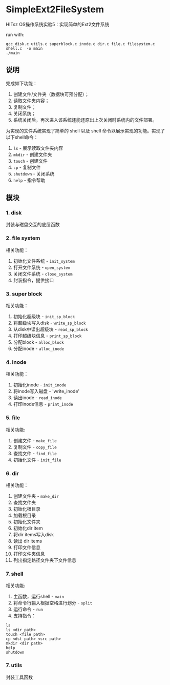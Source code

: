 # SimpleExt2FileSystem
HITsz OS操作系统实验5：实现简单的Ext2文件系统

run with:
```shell
gcc disk.c utils.c superblock.c inode.c dir.c file.c filesystem.c shell.c  -o main
./main
```

## 说明
完成如下功能：

1. 创建文件/文件夹（数据块可预分配）；
2. 读取文件夹内容；
3. 复制文件；
4. 关闭系统；
5. 系统关闭后，再次进入该系统还能还原出上次关闭时系统内的文件部署。

为实现的文件系统实现了简单的 shell 以及 shell 命令以展示实现的功能。实现了以下shell命令：
1. `ls` - 展示读取文件夹内容
2. `mkdir` - 创建文件夹
3. `touch` - 创建文件
4. `cp` - 复制文件
5. `shutdown` - 关闭系统
6. `help` - 指令帮助

## 模块
### 1. disk
封装与磁盘交互的底层函数

### 2. file system
相关功能：
1. 初始化文件系统 - `init_system`
2. 打开文件系统 - `open_system`
3. 关闭文件系统 - `close_system`
4. 封装指令，提供接口

### 3. super block
相关功能：
1. 初始化超级块 - `init_sp_block`
2. 将超级块写入disk - `write_sp_block`
3. 从disk中读出超级块 - `read_sp_block`
4. 打印超级块信息 - `print_sp_block`
5. 分配block - `alloc_block`
6. 分配inode - `alloc_inode`

### 4. inode
相关功能：
1. 初始化inode - `init_inode`
2. 将inode写入磁盘 - 'write_inode'
3. 读出inode - `read_inode`
4. 打印inode信息 - `print_inode`

### 5. file
相关功能:
1. 创建文件 - `make_file`
2. 复制文件 - `copy_file`
3. 查找文件 - `find_file`
4. 初始化文件 - `init_file`

### 6. dir
相关功能：
1. 创建文件夹 - `make_dir`
2. 查找文件夹
3. 初始化根目录
4. 加载根目录
5. 初始化文件夹
6. 初始化dir item
7. 将dir items写入disk
8. 读出 dir items
9. 打印文件信息
10. 打印文件夹信息
11. 列出指定路径文件夹下文件信息

### 7. shell
相关功能:
1. 主函数，运行shell - `main`
2. 将命令行输入根据空格进行划分 - `split`
3. 运行命令 - `run`
4. 支持指令：
```
ls
ls <dir path>
touch <file path>
cp <dst path> <src path>
mkdir <dir path>
help
shutdown
```

### 7. utils
封装工具函数